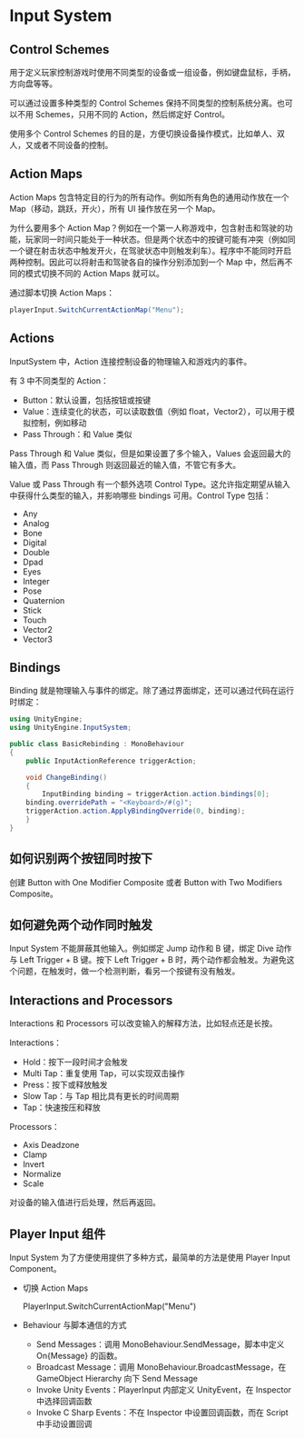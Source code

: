 # Input System

## Control Schemes

用于定义玩家控制游戏时使用不同类型的设备或一组设备，例如键盘鼠标，手柄，方向盘等等。

可以通过设置多种类型的 Control Schemes 保持不同类型的控制系统分离。也可以不用 Schemes，只用不同的 Action，然后绑定好 Control。

使用多个 Control Schemes 的目的是，方便切换设备操作模式，比如单人、双人，又或者不同设备的控制。

## Action Maps

Action Maps 包含特定目的行为的所有动作。例如所有角色的通用动作放在一个 Map（移动，跳跃，开火），所有 UI 操作放在另一个 Map。

为什么要用多个 Action Map？例如在一个第一人称游戏中，包含射击和驾驶的功能，玩家同一时间只能处于一种状态。但是两个状态中的按键可能有冲突（例如同一个键在射击状态中触发开火，在驾驶状态中则触发刹车）。程序中不能同时开启两种控制。因此可以将射击和驾驶各自的操作分别添加到一个 Map 中，然后再不同的模式切换不同的 Action Maps 就可以。

通过脚本切换 Action Maps：

```C#
playerInput.SwitchCurrentActionMap("Menu");
```

## Actions

InputSystem 中，Action 连接控制设备的物理输入和游戏内的事件。

有 3 中不同类型的 Action：

- Button：默认设置，包括按钮或按键
- Value：连续变化的状态，可以读取数值（例如 float，Vector2），可以用于模拟控制，例如移动
- Pass Through：和 Value 类似

Pass Through 和 Value 类似，但是如果设置了多个输入，Values 会返回最大的输入值，而 Pass Through 则返回最近的输入值，不管它有多大。

Value 或 Pass Through 有一个额外选项 Control Type。这允许指定期望从输入中获得什么类型的输入，并影响哪些 bindings 可用。Control Type 包括：

- Any
- Analog
- Bone
- Digital
- Double
- Dpad
- Eyes
- Integer
- Pose
- Quaternion
- Stick
- Touch
- Vector2
- Vector3

## Bindings

Binding 就是物理输入与事件的绑定。除了通过界面绑定，还可以通过代码在运行时绑定：

```C#
using UnityEngine;
using UnityEngine.InputSystem;

public class BasicRebinding : MonoBehaviour
{
    public InputActionReference triggerAction;

    void ChangeBinding()
    {
        InputBinding binding = triggerAction.action.bindings[0];
	binding.overridePath = "<Keyboard>/#(g)";
	triggerAction.action.ApplyBindingOverride(0, binding);
    }
}
```

## 如何识别两个按钮同时按下

创建 Button with One Modifier Composite 或者 Button with Two Modifiers Composite。

## 如何避免两个动作同时触发

Input System 不能屏蔽其他输入。例如绑定 Jump 动作和 B 键，绑定 Dive 动作与 Left Trigger + B 键。按下 Left Trigger + B 时，两个动作都会触发。为避免这个问题，在触发时，做一个检测判断，看另一个按键有没有触发。

## Interactions and Processors

Interactions 和 Processors 可以改变输入的解释方法，比如轻点还是长按。

Interactions：

- Hold：按下一段时间才会触发
- Multi Tap：重复使用 Tap，可以实现双击操作
- Press：按下或释放触发
- Slow Tap：与 Tap 相比具有更长的时间周期
- Tap：快速按压和释放

Processors：

- Axis Deadzone
- Clamp
- Invert
- Normalize
- Scale

对设备的输入值进行后处理，然后再返回。

## Player Input 组件

Input System 为了方便使用提供了多种方式，最简单的方法是使用 Player Input Component。

- 切换 Action Maps

  PlayerInput.SwitchCurrentActionMap("Menu")

- Behaviour 与脚本通信的方式

  - Send Messages：调用 MonoBehaviour.SendMessage，脚本中定义 On{Message} 的函数。
  - Broadcast Message：调用 MonoBehaviour.BroadcastMessage，在 GameObject Hierarchy 向下 Send Message
  - Invoke Unity Events：PlayerInput 内部定义 UnityEvent，在 Inspector 中选择回调函数
  - Invoke C Sharp Events：不在 Inspector 中设置回调函数，而在 Script 中手动设置回调


